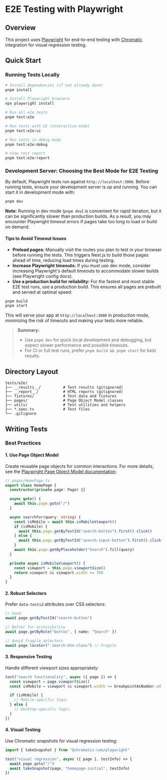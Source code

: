 # E2E Testing with Playwright

## Overview

This project uses [Playwright](https://playwright.dev/) for end-to-end testing with [Chromatic](https://www.chromatic.com/) integration for visual regression testing.

## Quick Start

### Running Tests Locally

```bash
# Install dependencies (if not already done)
pnpm install

# Install Playwright browsers
npx playwright install

# Run all e2e tests
pnpm test:e2e

# Run tests with UI (interactive mode)
pnpm test:e2e:ui

# Run tests in debug mode
pnpm test:e2e:debug

# View test report
pnpm test:e2e:report
```

### Development Server: Choosing the Best Mode for E2E Testing

By default, Playwright tests run against `http://localhost:3000`. Before running tests, ensure your development server is up and running. You can start it in development mode with:

```bash
pnpm dev
```

**Note:** Running in dev mode (`pnpm dev`) is convenient for rapid iteration, but it can be significantly slower than production builds. As a result, you may encounter Playwright timeout errors if pages take too long to load or build on demand.

#### Tips to Avoid Timeout Issues

- **Preload pages:** Manually visit the routes you plan to test in your browser before running the tests. This triggers Next.js to build those pages ahead of time, reducing load times during testing.
- **Increase Playwright timeouts:** If you must use dev mode, consider increasing Playwright's default timeouts to accommodate slower builds (see Playwright config docs).
- **Use a production build for reliability:** For the fastest and most stable E2E test runs, use a production build. This ensures all pages are prebuilt and served at optimal speed:

```bash
pnpm build
pnpm start
```

This will serve your app at `http://localhost:3000` in production mode, minimizing the risk of timeouts and making your tests more reliable.

> **Summary:**
>
> - Use `pnpm dev` for quick local development and debugging, but expect slower performance and possible timeouts.
> - For CI or full test runs, prefer `pnpm build && pnpm start` for best results.

## Directory Layout

```
tests/e2e/
├── __results__/          # Test results (gitignored)
├── __report__/           # HTML reports (gitignored)
├── fixtures/             # Test data and fixtures
├── pages/                # Page Object Model classes
├── utils/                # Test utilities and helpers
├── *.spec.ts             # Test files
└── .gitignore
```

## Writing Tests

### Best Practices

#### 1. Use Page Object Model

Create reusable page objects for common interactions. For more details, see the [Playwright Page Object Model documentation](https://playwright.dev/docs/pom):

```typescript
// pages/HomePage.ts
export class HomePage {
  constructor(private page: Page) {}

  async goto() {
    await this.page.goto("/")
  }

  async searchFor(query: string) {
    const isMobile = await this.isMobileViewport()
    if (isMobile) {
      await this.page.getByTestId("search-button").first().click()
    } else {
      await this.page.getByTestId("search-input-button").first().click()
    }
    await this.page.getByPlaceholder("Search").fill(query)
  }

  private async isMobileViewport() {
    const viewport = this.page.viewportSize()
    return viewport && viewport.width <= 768
  }
}
```

#### 2. Robust Selectors

Prefer `data-testid` attributes over CSS selectors:

```typescript
// Good
await page.getByTestId("search-button")

// Better for accessibility
await page.getByRole("button", { name: "Search" })

// Avoid fragile selectors
await page.locator(".search-btn-class") // Fragile
```

#### 3. Responsive Testing

Handle different viewport sizes appropriately:

```typescript
test("search functionality", async ({ page }) => {
  const viewport = page.viewportSize()
  const isMobile = viewport && viewport.width <= breakpointAsNumber.md

  if (isMobile) {
    // Mobile-specific logic
  } else {
    // Desktop-specific logic
  }
})
```

#### 4. Visual Testing

Use Chromatic snapshots for visual regression testing:

```typescript
import { takeSnapshot } from "@chromatic-com/playwright"

test("visual regression", async ({ page }, testInfo) => {
  await page.goto("/")
  await takeSnapshot(page, "homepage-initial", testInfo)
})
```
